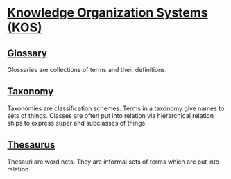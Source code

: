 # [Knowledge Organization Systems (KOS)](#md5-658c23e)

## [Glossary](#md5-355f756)

<!--{
  "uri": "https://my.org/vocabulary/#glossary",
  "aliases": "Vocabulary"
}-->

Glossaries are collections of terms and their definitions.

## [Taxonomy](#md5-31184e0)

<!--{
  "uri": "https://my.org/vocabulary/#taxonomy"
}-->

Taxonomies are classification schemes. Terms in a taxonomy give names to sets of things. Classes are often put into relation via hierarchical relation ships to express super and subclasses of things.

## [Thesaurus](#md5-295e7bd)

<!--{
  "uri": "https://my.org/vocabulary/#thesaurus"
}-->

Thesauri are word nets. They are informal sets of terms which are put into relation.
